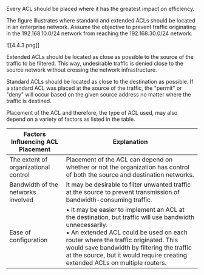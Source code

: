 Every ACL should be placed where it has the greatest impact on efficiency.

The figure illustrates where standard and extended ACLs should be located in an enterprise network. Assume the objective to prevent traffic originating in the 192.168.10.0/24 network from reaching the 192.168.30.0/24 network.

![[4.4.3.png]]

Extended ACLs should be located as close as possible to the source of the traffic to be filtered. This way, undesirable traffic is denied close to the source network without crossing the network infrastructure.

Standard ACLs should be located as close to the destination as possible. If a standard ACL was placed at the source of the traffic, the "permit" or "deny" will occur based on the given source address no matter where the traffic is destined.

Placement of the ACL and therefore, the type of ACL used, may also depend on a variety of factors as listed in the table.

| Factors Influencing ACL Placement    | Explanation                                                                                                                                                                                                                                                                                                                 |
| ------------------------------------ | --------------------------------------------------------------------------------------------------------------------------------------------------------------------------------------------------------------------------------------------------------------------------------------------------------------------------- |
| The extent of organizational control | Placement of the ACL can depend on whether or not the organization has control of both the source and destination networks.                                                                                                                                                                                                 |
| Bandwidth of the networks involved   | It may be desirable to filter unwanted traffic at the source to prevent transmission of bandwidth-consuming traffic.                                                                                                                                                                                                        |
| Ease of configuration                | • It may be easier to implement an ACL at the destination, but traffic will use bandwidth unnecessarily.<br>• An extended ACL could be used on each router where the traffic originated. This would save bandwidth by filtering the traffic at the source, but it would require creating extended ACLs on multiple routers. |

